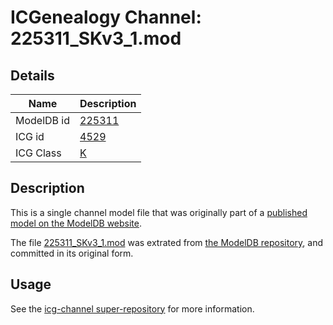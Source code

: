 # ICGenealogy Channel: 225311\_SKv3\_1.mod

## Details

Name | Description
---- | -----------
ModelDB id | [225311](http://senselab.med.yale.edu/ModelDB/ShowModel.cshtml?model=225311)
ICG id | [4529](http://icg.neurotheory.ox.ac.uk/channels/1/4529)
ICG Class | [K](http://icg.neurotheory.ox.ac.uk/channels/1)

## Description

This is a single channel model file that was originally part of a [published model on the ModelDB website](http://senselab.med.yale.edu/mModelDB/ShowModel.cshtml?model=225311).

The file [225311\_SKv3\_1.mod](225311_SKv3_1.mod) was extrated from [the ModelDB repository](http://senselab.med.yale.edu/ModelDB/ShowModel.cshtml?model=225311), and committed in its original form.

## Usage

See the [icg-channel super-repository](https://github.com/icgenealogy/icg-channels) for more information.